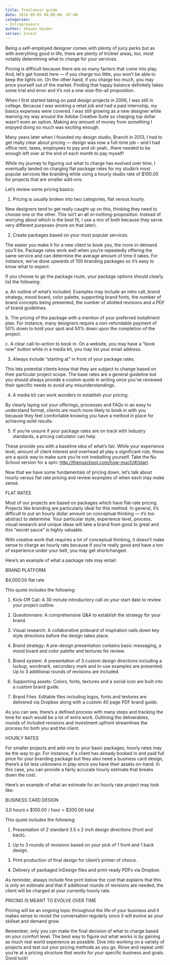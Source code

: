 ```yaml
---
title: freelancer guide
date: 2018-09-05 04:00:00 -07:00
categories:
- Entrepreneurs
author: Shauna Haider
series: Invest
---
```


Being a self-employed designer comes with plenty of juicy perks but as with everything good in life, there are plenty of trickier areas, too, most notably determining what to charge for your services.

Pricing is difficult because there are so many factors that come into play. And, let’s get honest here — if you charge too little, you won’t be able to keep the lights on. On the other hand, if you charge too much, you may price yourself out of the market. Finding that happy balance definitely takes some trial and error and it’s not a one-size-fits-all proposition.

When I first started taking on paid design projects in 2006, I was still in college. Because I was working a retail job and had a paid internship, my basics expenses were covered. I was still growing as a new designer while learning my way around the Adobe Creative Suite so charging top dollar wasn’t even an option. Making any amount of money from something I enjoyed doing so much was exciting enough.

Many years later when I founded my design studio, Branch in 2013, I had to get really clear about pricing — design was now a full-time job – and I had office rent, taxes, employees to pay and oh yeah…there needed to be enough left over at the end of each month to pay myself!

While my journey to figuring out what to charge has evolved over time, I eventually landed on charging flat package rates for my studio’s most popular services like branding while using a hourly studio rate of $100.00 for projects that are smaller add-ons.


Let’s review some pricing basics:


1. Pricing is usually broken into two categories, flat versus hourly.

New designers tend to get really caught up on this, thinking they need to choose one or the other. This isn’t an all or-nothing-proposition. Instead of worrying about which is the best fit, I use a mix of both because they serve very different purposes (more on that later).


2. Create packages based on your most popular services.

The easier you make it for a new client to book you, the more in-demand you’ll be. Package rates work well when you’re repeatedly offering the same service and can determine the average amount of time it takes. For instance, we’ve done upwards of 100 branding packages so it’s easy to know what to expect.

If you choose to go the package route, your package options should clearly list the following:

a. An outline of what’s included. Examples may include an intro call, brand strategy, mood board, color palette, supporting brand fonts, the number of brand concepts being presented, the number of allotted revisions and a PDF of brand guidelines.

b. The pricing of the package with a mention of your preferred installment plan. For instance, many designers require a non-refundable payment of 50% down to hold your spot and 50% down upon the completion of the project.

c. A clear call-to-action to book in. On a website, you may have a “book now” button while in a media kit, you may list your email address.


3. Always include “starting at” in front of your package rates.

This lets potential clients know that they are subject to change based on their particular project scope. The base rates are a general guideline but you should always provide a custom quote in writing once you’ve reviewed their specific needs to avoid any misunderstandings.


4. A media kit can work wonders to establish your pricing.

By clearly laying out your offerings, processes and FAQs in an easy to understand format, clients are much more likely to book in with you because they feel comfortable knowing you have a method in place for achieving solid results.

5. If you’re unsure if your package rates are on track with industry standards, a pricing calculator can help.

These provide you with a baseline idea of what’s fair. While your experience level, amount of client interest and overhead all play a significant role, these are a quick way to make sure you’re not lowballing yourself. Take the Nu School version for a spin: http://thenuschool.com/how-much/#/start.


Now that we have some fundamentals of pricing down, let’s talk about hourly versus flat rate pricing and review examples of when each may make sense.


FLAT RATES

Most of our projects are based on packages which have flat-rate pricing. Projects like branding are particularly ideal for this method. In general, it’s difficult to put an hourly dollar amount on conceptual thinking — it’s too abstract to determine. Your particular style, experience level, process, visual research and unique ideas will take a brand from good to great and this “secret sauce” is highly valuable.

With creative work that requires a lot of conceptual thinking, it doesn’t make sense to charge an hourly rate because if you’re really good and have a ton of experience under your belt, you may get shortchanged.

Here’s an example of what a package rate may entail:


BRAND PLATFORM

$4,000.00 flat rate


This quote includes the following:

1. Kick-Off Call: A 30 minute introductory call on your start date to review your project outline.

2. Questionnaire: A comprehensive Q&A to establish the strategy for your brand.

3. Visual research: A collaborative pinboard of inspiration nails down key style directions before the design takes place.

4. Brand strategy: A pre-design presentation contains basic messaging, a mood board and color palette and textures for review.

5. Brand system: A presentation of 3 custom design directions including a lockup, wordmark, secondary mark and in-use examples are presented. Up to 3 additional rounds of revisions are included.

6. Supporting assets: Colors, fonts, textures and a social icon are built into a custom brand guide.

7. Brand Files: Editable files including logos, fonts and textures are delivered via Dropbox along with a custom 40 page PDF brand guide.


As you can see, there’s a defined process with many steps and tracking the time for each would be a lot of extra work. Outlining the deliverables, rounds of included revisions and investment upfront streamlines the process for both you and the client. 


HOURLY RATES

For smaller projects and add-ons to your basic packages, hourly rates may be the way to go. For instance, if a client has already booked in and paid full price for your branding package but they also need a business card design, there’s a lot less unknowns in play since you have their assets on-hand. In this case, you can provide a fairly accurate hourly estimate that breaks down the cost.

Here’s an example of what an estimate for an hourly rate project may look like:


BUSINESS CARD DESIGN

3.0 hours x $100.00 / hour = $300.00 total


This quote includes the following:

1. Presentation of 2 standard 3.5 x 2 inch design directions (front and back).

2. Up to 3 rounds of revisions based on your pick of 1 front and 1 back design.

3. Print production of final design for client’s printer of choice.

4. Delivery of packaged InDesign files and print-ready PDFs via Dropbox.

As reminder, always include fine print below the cost that explains that this is only an estimate and that if additional rounds of revisions are needed, the client will be charged at your currently hourly rate.


PRICING IS MEANT TO EVOLVE OVER TIME

Pricing will be an ongoing topic throughout the life of your business and it makes sense to revisit the conversation regularly since it will evolve as your skillset and demand grow.

Remember, only you can make the final decision of what to charge based on your comfort level. The best way to figure out what works is by gaining as much real world experience as possible. Dive into working on a variety of projects and test out your pricing methods as you go. Rinse and repeat until you’re at a pricing structure that works for your specific business and goals.  Good luck!


